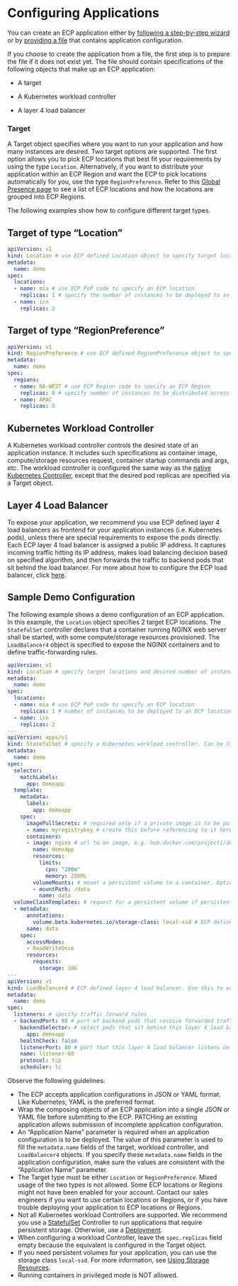 # Configuring Applications

You can create an ECP application either by [following a step-by-step wizard](</docs/portal/applications/adding-and-deploying-applications-using-a-wizard.md>) or by [providing a file](</docs/portal/applications/adding-and-deploying-applications-using-an-existing-configuration-file.md>) that contains application configuration.

If you choose to create the application from a file, the first step is to prepare the file if it does not exist yet. The file should contain specifications of the following objects that make up an ECP application:<ul><li>A target</ul></li><ul><li>A Kubernetes workload controller</ul></li><ul><li>A layer 4 load balancer</ul></li>

### Target

A Target object specifies where you want to run your application and how many instances are desired. Two target options are supported. The first option allows you to pick ECP locations that best fit your requirements by using the type `Location`. Alternatively, if you want to distribute your application within an ECP Region and want the ECP to pick locations automatically for you, use the type `RegionPreference`. Refer to this [Global Presence page](</docs/portal/global-presence.md>) to see a list of ECP locations and how the locations are grouped into ECP Regions.

The following examples show how to configure different target types.

## Target of type “Location”

```yaml
apiVersion: v1
kind: Location # use ECP defined Location object to specify target locations and desired number of instances
metadata:
  name: demo
spec:
  locations:
  - name: mia # use ECP PoP code to specify an ECP location
    replicas: 1 # specify the number of instances to be deployed to an ECP location
  - name: icn
    replicas: 2
```

## Target of type “RegionPreference”

```yaml
apiVersion: v1
kind: RegionPreference # use ECP defined RegionPreference object to specify target regions and desired number of instances
metadata:
  name: demo
spec:
  regions:
  - name: NA-WEST # use ECP Region code to specify an ECP Region
    replicas: 8 # specify number of instances to be distributed across locations in an ECP Region
  - name: APAC
    replicas: 5
```

## Kubernetes Workload Controller

A Kubernetes workload controller controls the desired state of an application instance. It includes such specifications as container image, compute/storage resources request, container startup commands and args, etc. The workload controller is configured the same way as the [native Kubernetes Controller](<https://kubernetes.io/docs/concepts/workloads/controllers/deployment/>), except that the desired pod replicas are specified via a Target object.

## Layer 4 Load Balancer

To expose your application, we recommend you use ECP defined layer 4 load balancers as frontend for your application instances (i.e. Kubernetes pods), unless there are special requirements to expose the pods directly. Each ECP layer 4 load balancer is assigned a public IP address. It captures incoming traffic hitting its IP address, makes load balancing decision based on specified algorithm, and then forwards the traffic to backend pods that sit behind the load balancer. For more about how to configure the ECP load balancer, click [here](</docs/portal/applications/using-advanced-ecp-features.md#using-layer-4-load-balancing>).

## Sample Demo Configuration

The following example shows a demo configuration of an ECP application. In this example, the `Location` object specifies 2 target ECP locations. The `StatefulSet`
controller declares that a container running NGINX web server shall be started, with some compute/storage resources provisioned. The `LoadBalancer4` object is specified to expose the NGINX containers and to define traffic-forwarding rules.

```yaml
apiVersion: v1
kind: Location # specify target locations and desired number of instances
metadata:
  name: demo
spec:
  locations:
  - name: mia # use ECP PoP code to specify an ECP location
    replicas: 1 # number of instances to be deployed to an ECP location
  - name: icn
    replicas: 2
---
apiVersion: apps/v1
kind: StatefulSet # specify a Kubernetes workload controller. Can be StatefulSet or Deployment. Use StatefulSet if persistent storage is required.
metadata:
  name: demo
spec:
  selector:
    matchLabels:
      app: demoapp
  template:
    metadata:
      labels:
        app: demoapp
    spec:
      imagePullSecrets: # required only if a private image is to be pulled
      - name: myregistrykey # create this before referencing to it here, if a private image is to be pulled
      containers:
      - image: nginx # url to an image, e.g. hub.docker.com/project1/demo:latest. Default registry is dockerhub.
        name: demoapp
        resources:
          limits:
            cpu: "200m"
            memory: 256Mi
        volumeMounts: # mount a persistent volume to a container. Optional.
        - mountPath: /data
          name: data
  volumeClaimTemplates: # request for a persistent volume if persistent storage is required. Optional.
  - metadata:
      annotations:
        volume.beta.kubernetes.io/storage-class: local-ssd # ECP defined storage-class. "local-ssd" means local SSD storage.
      name: data
    spec:
      accessModes:
      - ReadWriteOnce
      resources:
        requests:
          storage: 10G
---
apiVersion: v1
kind: LoadBalancer4 # ECP defined layer 4 load balancer. Use this to expose your application.
metadata: 
  name: demo
spec: 
  listeners: # specify traffic forward rules
  - backendPort: 80 # port of backend pods that receive forwarded traffic
    backendSelector: # select pods that sit behind this layer 4 load balancer
      app: demoapp
    healthCheck: false 
    listenerPort: 80 # port that this layer 4 load balancer listens on
    name: listener-80
    protocol: tcp
    scheduler: lc

```

Observe the following guidelines:

- The ECP accepts application configurations in JSON or YAML format. Like Kubernetes, YAML is the preferred format.
- Wrap the composing objects of an ECP application into a single JSON or YAML file before submitting to the ECP. PATCHing an existing application allows submission of incomplete application configuration.
- An “Application Name” parameter is required when an application configuration is to be deployed. The value of this parameter is used to fill the `metadata.name` fields of the target, workload controller, and `LoadBalancer4` objects. If you specify these `metadata.name` fields in the application configuration, make sure the values are consistent with the “Application Name” parameter.
- The Target type must be either `Location` or `RegionPreference`. Mixed usage of the two types is not allowed. Some ECP locations or Regions might not have been enabled for your account. Contact our sales engineers if you want to use certain locations or Regions, or if you have trouble deploying your application to ECP locations or Regions.
- Not all Kubernetes workload Controllers are supported. We recommend you use a [StatefulSet](<https://kubernetes.io/docs/concepts/workloads/controllers/statefulset/>) Controller to run applications that require persistent storage. Otherwise, use a [Deployment](<https://kubernetes.io/docs/concepts/workloads/controllers/deployment/>).
- When configuring a workload Controller, leave the `spec.replicas` field empty because the equivalent is configured in the Target object.
- If you need persistent volumes for your application, you can use the storage class `local-ssd`. For more information, see [Using Storage Resources](</docs/portal/applications/using-advanced-ecp-features.md#using-storage-resources>).
- Running containers in privileged mode is NOT allowed.
